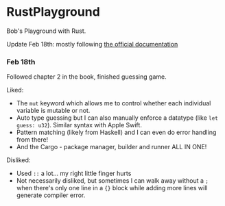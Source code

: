 # RustPlayground
Bob's Playground with Rust. 

Update Feb 18th: mostly following [the official documentation](https://doc.rust-lang.org/book/)

### Feb 18th
Followed chapter 2 in the book, finished guessing game.

Liked:
- The `mut` keyword which allows me to control whether each individual variable is mutable or not.
- Auto type guessing but I can also manually enforce a datatype (like `let guess: u32`). Similar syntax with 
Apple Swift.
- Pattern matching (likely from Haskell) and I can even do error handling from there!
- And the Cargo - package manager, builder and runner ALL IN ONE!

Disliked:
- Used `::` a lot... my right little finger hurts
- Not necessarily disliked, but sometimes I can walk away without a `;` when there's only one line in a `{}` block 
while adding more lines will generate compiler error.